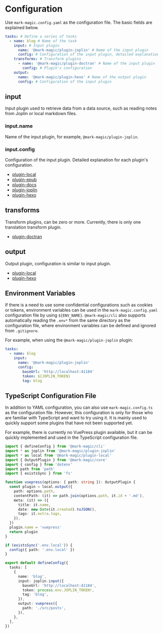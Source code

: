 # Configuration

Use `mark-magic.config.yaml` as the configuration file. The basic fields are explained below.

```yaml
tasks: # Define a series of tasks
  - name: blog # Name of the task
    input: # Input plugin
      name: '@mark-magic/plugin-joplin' # Name of the input plugin
      config: # Configuration of the input plugin, detailed explanation for each plugin's configuration
    transforms: # Transform plugins
      - name: '@mark-magic/plugin-doctran' # Name of the input plugin
        config: # Plugin's configuration
    output:
      name: '@mark-magic/plugin-hexo' # Name of the output plugin
      config: # Configuration of the input plugin
```

## input

Input plugin used to retrieve data from a data source, such as reading notes from Joplin or local markdown files.

### input.name

Name of the input plugin, for example, `@mark-magic/plugin-joplin`.

### input.config

Configuration of the input plugin. Detailed explanation for each plugin's configuration.

- [plugin-local](../plugin/plugin-local.md#input)
- [plugin-epub](./plugin/plugin-epub.md)
- [plugin-docs](./plugin/plugin-docs.md)
- [plugin-joplin](./plugin/plugin-joplin.md)
- [plugin-hexo](./plugin/plugin-hexo.md)

## transforms

Transform plugins, can be zero or more. Currently, there is only one translation transform plugin.

- [plugin-doctran](./plugin/plugin-doctran.md)

## output

Output plugin, configuration is similar to input plugin.

- [plugin-local](../plugin/plugin-local.md#output)
- [plugin-hexo](./plugin/plugin-hexo.md)

## Environment Variables

If there is a need to use some confidential configurations such as cookies or tokens, environment variables can be used in the `mark-magic.config.yaml` configuration file by using `${ENV_NAME}`. `@mark-magic/cli` also supports automatically reading the `.env*` from the same directory as the configuration file, where environment variables can be defined and ignored from `.gitignore`.

For example, when using the `@mark-magic/plugin-joplin` plugin:

```yaml
tasks:
  - name: blog
    input:
      name: '@mark-magic/plugin-joplin'
      config:
        baseUrl: 'http://localhost:41184'
        token: ${JOPLIN_TOKEN}
        tag: blog
```

## TypeScript Configuration File

In addition to YAML configuration, you can also use `mark-magic.config.ts` as the configuration file. However, this configuration is only for those who are familiar with TypeScript and want to try using it. It is mainly used to quickly support some plugins that have not been supported yet.

For example, there is currently no VuePress plugin available, but it can be quickly implemented and used in the TypeScript configuration file.

```ts
import { defineConfig } from '@mark-magic/cli'
import * as joplin from '@mark-magic/plugin-joplin'
import * as local from '@mark-magic/plugin-local'
import { OutputPlugin } from '@mark-magic/core'
import { config } from 'dotenv'
import path from 'path'
import { existsSync } from 'fs'

function vuepress(options: { path: string }): OutputPlugin {
  const plugin = local.output({
    path: options.path,
    contentPath: (it) => path.join(options.path, it.id + '.md'),
    meta: (it) => ({
      title: it.name,
      date: new Date(it.created).toJSON(),
      tags: it.extra.tags,
    }),
  })
  plugin.name = 'vuepress'
  return plugin
}

if (existsSync('.env.local')) {
  config({ path: '.env.local' })
}

export default defineConfig({
  tasks: [
    {
      name: 'blog',
      input: joplin.input({
        baseUrl: 'http://localhost:41184',
        token: process.env.JOPLIN_TOKEN!,
        tag: 'blog',
      }),
      output: vuepress({
        path: './src/posts',
      }),
    },
  ],
})
```
